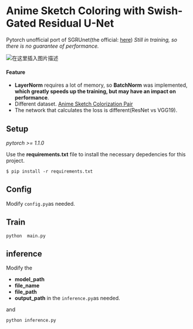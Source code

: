 # Anime Sketch Coloring with Swish-Gated Residual U-Net
Pytorch unofficial port of SGRUnet(the official: [here](https://github.com/pradeeplam/Anime-Sketch-Coloring-with-Swish-Gated-Residual-UNet))
*Still in training, so there is no guarantee of performance.*

![在这里插入图片描述](https://img-blog.csdnimg.cn/20200325151220770.png?x-oss-process=image/watermark,type_ZmFuZ3poZW5naGVpdGk,shadow_10,text_aHR0cHM6Ly9ibG9nLmNzZG4ubmV0L3FxXzQzNDk3ODQ1,size_16,color_FFFFFF,t_70)
#### Feature

 - **LayerNorm** requires a lot of memory, so **BatchNorm** was implemented, **which greatly speeds up the training, but may have an impact on performance**. 
 - Different dataset. [Anime Sketch Colorization Pair](https://www.kaggle.com/ktaebum/anime-sketch-colorization-pair) 
 - The network that calculates the loss is different(ResNet vs VGG19).

## Setup
*pytorch >= 1.1.0*

Use the **requirements.txt** file to install the necessary depedencies for this project.
```
$ pip install -r requirements.txt
```

## Config
Modify ```config.py```as needed.

## Train
```
python  main.py
```

## inference
Modify the 
- **model_path**   
- **file_name**
- **file_path**
- **output_path**
in the ```inference.py```as needed.

and
```
python inference.py
```
